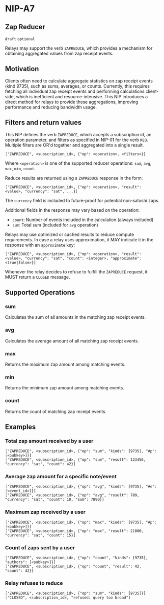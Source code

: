 # NIP-A7

## Zap Reducer

`draft` `optional`

Relays may support the verb `ZAPREDUCE`, which provides a mechanism for obtaining aggregated values from zap receipt events.

## Motivation

Clients often need to calculate aggregate statistics on zap receipt events (kind 9735), such as sums, averages, or counts. Currently, this requires fetching all individual zap receipt events and performing calculations client-side, which is inefficient and resource-intensive. This NIP introduces a direct method for relays to provide these aggregations, improving performance and reducing bandwidth usage.

## Filters and return values

This NIP defines the verb `ZAPREDUCE`, which accepts a subscription id, an operation parameter, and filters as specified in NIP-01 for the verb `REQ`. Multiple filters are OR'd together and aggregated into a single result.

```
["ZAPREDUCE", <subscription_id>, {"op": <operation>, <filters>}]
```

Where `<operation>` is one of the supported reducer operations: `sum`, `avg`, `max`, `min`, `count`.

Reduce results are returned using a `ZAPREDUCE` response in the form:

```
["ZAPREDUCE", <subscription_id>, {"op": <operation>, "result": <value>, "currency": "sat", ...}]
```

The `currency` field is included to future-proof for potential non-satoshi zaps.

Additional fields in the response may vary based on the operation:

- `count`: Number of events included in the calculation (always included)
- `sum`: Total sum (included for `avg` operation)

Relays may use optimized or cached results to reduce compute requirements. In case a relay uses approximation, it MAY indicate it in the response with an `approximate` key:

```
["ZAPREDUCE", <subscription_id>, {"op": <operation>, "result": <value>, "currency": "sat", "count": <integer>, "approximate": <true|false>}]
```

Whenever the relay decides to refuse to fulfill the `ZAPREDUCE` request, it MUST return a `CLOSED` message.

## Supported Operations

### sum

Calculates the sum of all amounts in the matching zap receipt events.

### avg

Calculates the average amount of all matching zap receipt events.

### max

Returns the maximum zap amount among matching events.

### min

Returns the minimum zap amount among matching events.

### count

Returns the count of matching zap receipt events.

## Examples

### Total zap amount received by a user

```
["ZAPREDUCE", <subscription_id>, {"op": "sum", "kinds": [9735], "#p": [<pubkey>]}]
["ZAPREDUCE", <subscription_id>, {"op": "sum", "result": 123456, "currency": "sat", "count": 42}]
```

### Average zap amount for a specific note/event

```
["ZAPREDUCE", <subscription_id>, {"op": "avg", "kinds": [9735], "#e": [<event_id>]}]
["ZAPREDUCE", <subscription_id>, {"op": "avg", "result": 789, "currency": "sat", "count": 10, "sum": 7890}]
```

### Maximum zap received by a user

```
["ZAPREDUCE", <subscription_id>, {"op": "max", "kinds": [9735], "#p": [<pubkey>]}]
["ZAPREDUCE", <subscription_id>, {"op": "max", "result": 21000, "currency": "sat", "count": 15}]
```

### Count of zaps sent by a user

```
["ZAPREDUCE", <subscription_id>, {"op": "count", "kinds": [9735], "authors": [<pubkey>]}]
["ZAPREDUCE", <subscription_id>, {"op": "count", "result": 42, "count": 42}]
```

### Relay refuses to reduce

```
["ZAPREDUCE", <subscription_id>, {"op": "sum", "kinds": [9735]}]
["CLOSED", <subscription_id>, "refused: query too broad"]
```
